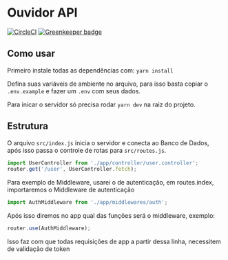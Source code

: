 # Ouvidor API

[![CircleCI](https://circleci.com/gh/ouvidor/api.svg?style=svg)](https://circleci.com/gh/ouvidor/api) [![Greenkeeper badge](https://badges.greenkeeper.io/ouvidor/api.svg)](https://greenkeeper.io/)

## Como usar

Primeiro instale todas as dependências com: `yarn install`

Defina suas variáveis de ambiente no arquivo, para isso basta copiar o `.env.example` e fazer um `.env` com seus dados.

Para inicar o servidor só precisa rodar `yarn dev` na raiz do projeto.

## Estrutura

O arquivo `src/index.js` inicia o servidor e conecta ao Banco de Dados, após isso passa o controle de rotas para `src/routes.js`.

```javascript
import UserController from './app/controller/user.controller';
router.get('/user', UserController.fetch);
```

Para exemplo de Middleware, usarei o de autenticação, em routes.index, importaremos o Middleware de autenticação

```javascript
import AuthMiddleware from './app/middlewares/auth';
```

Após isso diremos no app qual das funções será o middleware, exemplo:

```javascript
router.use(AuthMiddleware);
```

Isso faz com que todas requisições de app a partir dessa linha, necessitem de validação de token
